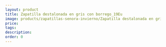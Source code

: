 ```yaml
---
layout: product
title: Zapatilla destalonada en gris con borrego_19Eu
image: products/zapatillas-senora-invierno/Zapatilla destalonada en gris con borrego_19Eu.jpeg
price: 
tags: 
description: 
order: 0
---
```

